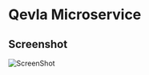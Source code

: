 # Qevla Microservice


## Screenshot
![ScreenShot](https://lh3.googleusercontent.com/d/1QzKfHyPhjqudc6ODIoHZcVgf6go9yvHJ)
